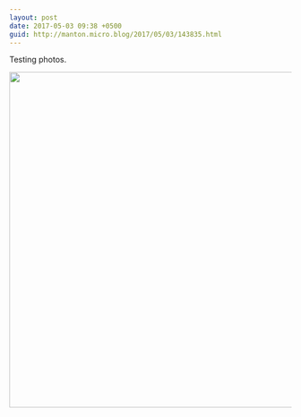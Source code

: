 ```yaml
---
layout: post
date: 2017-05-03 09:38 +0500
guid: http://manton.micro.blog/2017/05/03/143835.html
---
```

Testing photos.

<img src="http://manton.micro.blog/uploads/2017/a3bf153730.jpg" width="600" height="600" style="height: auto" />

